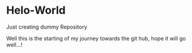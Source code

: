 # Helo-World
Just creating dummy Repository

Well this is the starting of my journey towards the git hub, hope it will go well...!
